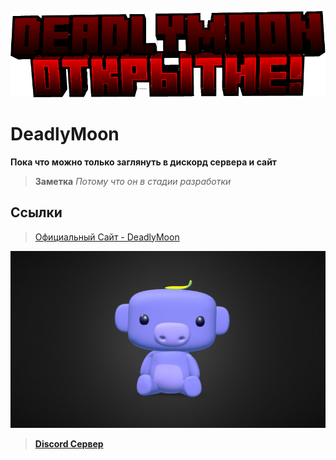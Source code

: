 ![Лого DeadlyMoon](https://github.com/DeadlyMoonBe/Github/blob/main/title.png)
# DeadlyMoon

**Пока что можно только заглянуть в дискорд сервера и сайт**
> **Заметка**
> *Потому что он в стадии разработки*
## Ссылки

> [Официальный Сайт - DeadlyMoon](https://death-moon.su/)

![Лого Вампус](https://github.com/DeadlyMoonBe/Github/blob/main/IMG_8827.jpeg)
> [**Discord Сервер**](https://discord.gg/Ef5ZyV7WR9)

